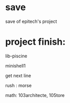 save
====

save of epitech's project

project finish:
===============

lib-piscine

minishell1

get next line

rush : morse

math: 103architecte, 105tore
